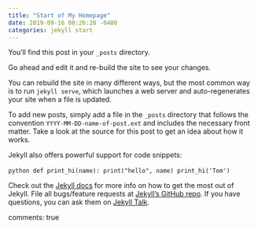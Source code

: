 ```yaml
---
title: "Start of My Homepage"
date: 2019-09-16 08:26:28 -0400
categories: jekyll start
---
```


You’ll find this post in your `_posts` directory. 

Go ahead and edit it and re-build the site to see your changes. 

You can rebuild the site in many different ways, but the most common way is to run `jekyll serve`, 
which launches a web server and auto-regenerates your site when a file is updated.

To add new posts, simply add a file in the `_posts` directory that follows the convention 
`YYYY-MM-DD-name-of-post.ext` and includes the necessary front matter. Take a look at the source 
for this post to get an idea about how it works.

Jekyll also offers powerful support for code snippets:

​```python
def print_hi(name):
  print("hello", name)
print_hi('Tom')
​```

Check out the [Jekyll docs][jekyll-docs] for more info on how to get the most out of Jekyll. 
File all bugs/feature requests at [Jekyll’s GitHub repo][jekyll-gh]. If you have questions, 
you can ask them on [Jekyll Talk][jekyll-talk].

[jekyll-docs]: https://jekyllrb.com/docs/home
[jekyll-gh]:   https://github.com/jekyll/jekyll
[jekyll-talk]: https://talk.jekyllrb.com/

comments: true
